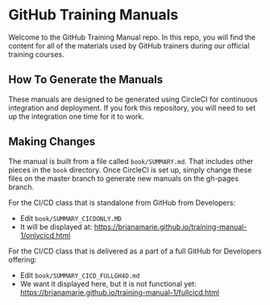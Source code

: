 # GitHub Training Manuals

Welcome to the GitHub Training Manual repo. In this repo, you will find the content for all of the materials used by GitHub trainers during our official training courses.

## How To Generate the Manuals

These manuals are designed to be generated using CircleCI for continuous integration and deployment. If you fork this repository, you will need to set up the integration one time for it to work. 

## Making Changes

The manual is built from a file called `book/SUMMARY.md`. That includes other pieces in the `book` directory. Once CircleCI is set up, simply change these files on the master branch to generate new manuals on the gh-pages branch. 

For the CI/CD class that is standalone from GitHub from Developers:
- Edit `book/SUMMARY_CICDONLY.MD`
- It will be displayed at: https://brianamarie.github.io/training-manual-1/onlycicd.html

For the CI/CD class that is delivered as a part of a full GitHub for Developers offering:
- Edit `book/SUMMARY_CICD_FULLGH4D.md`
- We want it displayed here, but it is not functional yet: https://brianamarie.github.io/training-manual-1/fullcicd.html
